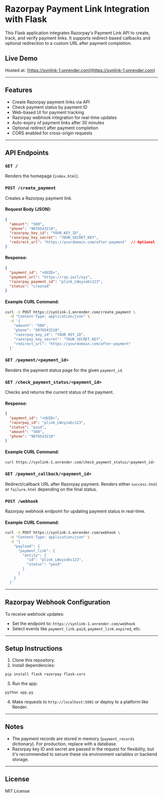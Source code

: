 # Razorpay Payment Link Integration with Flask

This Flask application integrates Razorpay's Payment Link API to create, track, and verify payment links. It supports redirect-based callbacks and optional redirection to a custom URL after payment completion.

## Live Demo
Hosted at: [https://synlink-1.onrender.com](https://synlink-1.onrender.com)

---

## Features
- Create Razorpay payment links via API
- Check payment status by payment ID
- Web-based UI for payment tracking
- Razorpay webhook integration for real-time updates
- Auto-expiry of payment links after 30 minutes
- Optional redirect after payment completion
- CORS enabled for cross-origin requests

---

## API Endpoints

### `GET /`
Renders the homepage (`index.html`).

### `POST /create_payment`
Creates a Razorpay payment link.

#### Request Body (JSON):
```json
{
  "amount": "500",
  "phone": "9876543210",
  "razorpay_key_id": "YOUR_KEY_ID",
  "razorpay_key_secret": "YOUR_SECRET_KEY",
  "redirect_url": "https://yourdomain.com/after-payment"  // Optional
}
```

#### Response:
```json
{
  "payment_id": "<UUID>",
  "payment_url": "https://rzp.io/l/xyz",
  "razorpay_payment_id": "plink_LWxyzabc123",
  "status": "created"
}
```

#### Example CURL Command:
```bash
curl -X POST https://synlink-1.onrender.com/create_payment \
  -H "Content-Type: application/json" \
  -d '{
    "amount": "500",
    "phone": "9876543210",
    "razorpay_key_id": "YOUR_KEY_ID",
    "razorpay_key_secret": "YOUR_SECRET_KEY",
    "redirect_url": "https://yourdomain.com/after-payment"
  }'
```

### `GET /payment/<payment_id>`
Renders the payment status page for the given `payment_id`.

### `GET /check_payment_status/<payment_id>`
Checks and returns the current status of the payment.

#### Response:
```json
{
  "payment_id": "<UUID>",
  "razorpay_id": "plink_LWxyzabc123",
  "status": "paid",
  "amount": "500",
  "phone": "9876543210"
}
```

#### Example CURL Command:
```bash
curl https://synlink-1.onrender.com/check_payment_status/<payment_id>
```

### `GET /payment_callback/<payment_id>`
Redirect/callback URL after Razorpay payment. Renders either `success.html` or `failure.html` depending on the final status.

### `POST /webhook`
Razorpay webhook endpoint for updating payment status in real-time.

#### Example CURL Command:
```bash
curl -X POST https://synlink-1.onrender.com/webhook \
  -H "Content-Type: application/json" \
  -d '{
    "payload": {
      "payment_link": {
        "entity": {
          "id": "plink_LWxyzabc123",
          "status": "paid"
        }
      }
    }
  }'
```

---

## Razorpay Webhook Configuration
To receive webhook updates:
- Set the endpoint to: `https://synlink-1.onrender.com/webhook`
- Select events like `payment_link.paid`, `payment_link.expired`, etc.

---

## Setup Instructions
1. Clone this repository.
2. Install dependencies:
```bash
pip install flask razorpay flask-cors
```
3. Run the app:
```bash
python app.py
```
4. Make requests to `http://localhost:5001` or deploy to a platform like Render.

---

## Notes
- The payment records are stored in memory (`payment_records` dictionary). For production, replace with a database.
- Razorpay key ID and secret are passed in the request for flexibility, but it's recommended to secure these via environment variables or backend storage.

---

## License
MIT License

